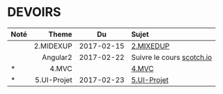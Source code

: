 # DEVOIRS

|Noté|  Theme    | Du       | Sujet                        |
|----|----------:|:--------:|:-----------------------------|  
|    |2.MIDEXUP  |2017-02-15|[2.MIXEDUP](2.MIXEDUP)        |
|    |Angular2   |2017-02-22|Suivre le cours [scotch.io](https://school.scotch.io/routing-angular-2-applications)     |
| *  |4.MVC      |          |[4.MVC](https://github.com/CollegeBoreal/INF1053-17H/tree/master/4.MVC#Devoir) |
| *  |5.UI-Projet|2017-02-23|[5.UI-Projet](5.UI-Projet)    |
